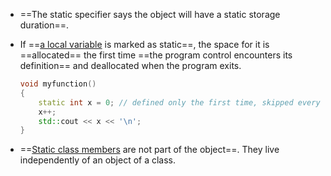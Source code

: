 - ==The static specifier says the object will have a static storage duration==.

- If ==<u>a local variable</u> is marked as static==, the space for it is ==allocated== the first time ==the program control encounters its definition== and deallocated when the program exits.

  ```cpp
  void myfunction()
  {
      static int x = 0; // defined only the first time, skipped every other time
      x++;
      std::cout << x << '\n';
  }
  ```

- ==<u>Static class members</u> are not part of the object==. They live independently of an object of a class.

